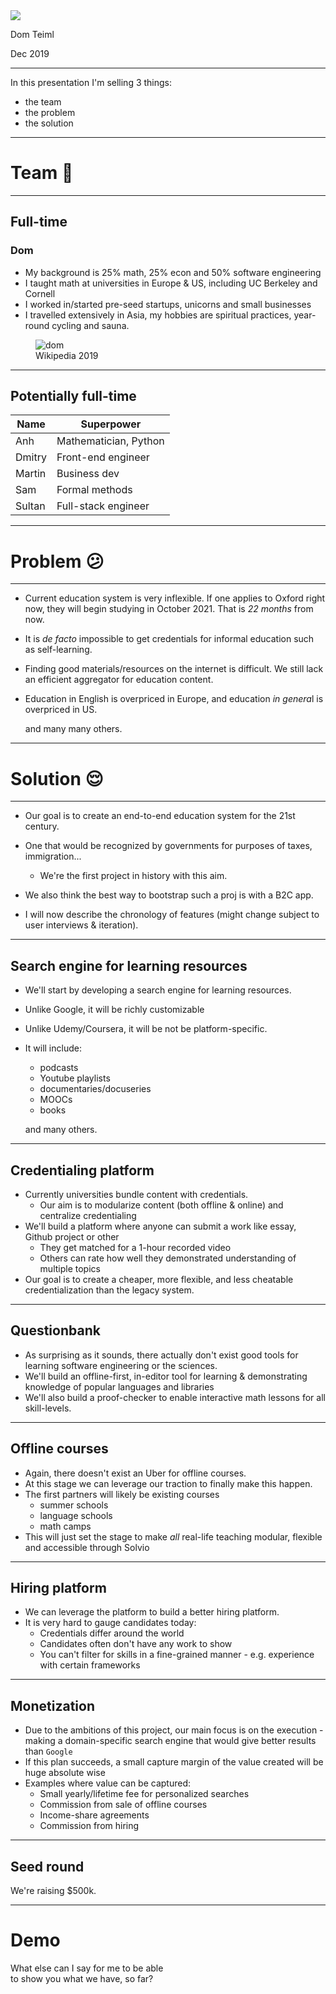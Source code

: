 <img src='./logo.png' class='logo'>

Dom Teiml

Dec 2019

---

In this presentation I'm selling 3 things:
- the team
- the problem
- the solution

---

# Team 👫

---

## Full-time

### Dom

<div class='two-columns'>
<div>

- My background is 25% math, 25% econ and 50% software engineering
- I taught math at universities in Europe & US, including UC Berkeley and Cornell
- I worked in/started pre-seed startups, unicorns and small businesses
- I travelled extensively in Asia, my hobbies are spiritual practices, year-round cycling and sauna.

</div>
<div>
<figure>
  <img src='./dom.jpg' alt='dom' class='dom-image'>
  <figcaption>Wikipedia 2019</figcaption>
</figure>
</div>

---

## Potentially full-time

| Name   | Superpower            |
| ------ | --------------------- |
| Anh    | Mathematician, Python |
| Dmitry | Front-end engineer    |
| Martin | Business dev          |
| Sam    | Formal methods        |
| Sultan | Full-stack engineer   |

---

# Problem 😕

---

- Current education system is very inflexible. If one applies to Oxford right now, they will begin studying in October 2021. That is *22 months* from now.
- It is *de facto* impossible to get credentials for informal education such as self-learning.
- Finding good materials/resources on the internet is difficult. We still lack an efficient aggregator for education content.
- Education in English is overpriced in Europe, and education *in genera*l is overpriced in US.
  
  and many many others.

---

# Solution 😌

---

- Our goal is to create an end-to-end education system for the 21st century.

- One that would be recognized by governments for purposes of taxes, immigration...
  - We're the first project in history with this aim.

- We also think the best way to bootstrap such a proj is with a B2C app.

- I will now describe the chronology of features (might change subject to user interviews & iteration).

---

## Search engine for learning resources

- We'll start by developing a search engine for learning resources.
- Unlike Google, it will be richly customizable
- Unlike Udemy/Coursera, it will be not be platform-specific.
- It will include:
  - podcasts
  - Youtube playlists
  - documentaries/docuseries
  - MOOCs
  - books

  and many others.

---

## Credentialing platform

- Currently universities bundle content with credentials.
  - Our aim is to modularize content (both offline & online) and centralize credentialing
- We'll build a platform where anyone can submit a work like essay, Github project or other
  - They get matched for a 1-hour recorded video
  - Others can rate how well they demonstrated understanding of multiple topics
- Our goal is to create a cheaper, more flexible, and less cheatable credentialization than the legacy system.

---

## Questionbank

- As surprising as it sounds, there actually don't exist good tools for learning software engineering or the sciences.
- We'll build an offline-first, in-editor tool for learning & demonstrating knowledge of popular languages and libraries
- We'll also build a proof-checker to enable interactive math lessons for all skill-levels.

---

## Offline courses

- Again, there doesn't exist an Uber for offline courses.
- At this stage we can leverage our traction to finally make this happen.
- The first partners will likely be existing courses
  - summer schools
  - language schools
  - math camps
- This will just set the stage to make *all* real-life teaching modular, flexible and accessible through Solvio

---

## Hiring platform

- We can leverage the platform to build a better hiring platform.
- It is very hard to gauge candidates today:
  - Credentials differ around the world
  - Candidates often don't have any work to show
  - You can't filter for skills in a fine-grained manner - e.g. experience with certain frameworks

---

## Monetization

- Due to the ambitions of this project, our main focus is on the execution - making a domain-specific search engine that would give better results than `Google`
- If this plan succeeds, a small capture margin of the value created will be huge absolute wise
- Examples where value can be captured:
  - Small yearly/lifetime fee for personalized searches
  - Commission from sale of offline courses
  - Income-share agreements
  - Commission from hiring

---

## Seed round

We're raising $500k.

---

<div class='left'>

# Demo

What else can I say for me to be able
<br>
to show you what we have, so far? 

</div>
